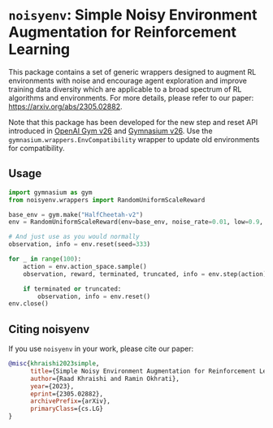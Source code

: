 # `noisyenv`: Simple Noisy Environment Augmentation for Reinforcement Learning

This package contains a set of generic wrappers designed to augment RL environments with noise and encourage agent exploration and improve training data diversity which are applicable to a broad spectrum of RL algorithms and environments. For more details, please refer to our paper: https://arxiv.org/abs/2305.02882.

Note that this package has been developed for the new step and reset API introduced in [OpenAI Gym v26](https://github.com/openai/gym/releases/tag/0.26.2) and [Gymnasium v26](https://gymnasium.farama.org/content/migration-guide/). Use the `gymnasium.wrappers.EnvCompatibility` wrapper to update old environments for compatibility. 

## Usage

```python
import gymnasium as gym
from noisyenv.wrappers import RandomUniformScaleReward

base_env = gym.make("HalfCheetah-v2")
env = RandomUniformScaleReward(env=base_env, noise_rate=0.01, low=0.9, high=1.1)

# And just use as you would normally
observation, info = env.reset(seed=333)

for _ in range(100):
    action = env.action_space.sample()
    observation, reward, terminated, truncated, info = env.step(action)

    if terminated or truncated:
        observation, info = env.reset()
env.close()
```


## Citing noisyenv
If you use `noisyenv` in your work, please cite our paper:

```bibtex
@misc{khraishi2023simple,
      title={Simple Noisy Environment Augmentation for Reinforcement Learning}, 
      author={Raad Khraishi and Ramin Okhrati},
      year={2023},
      eprint={2305.02882},
      archivePrefix={arXiv},
      primaryClass={cs.LG}
}
```